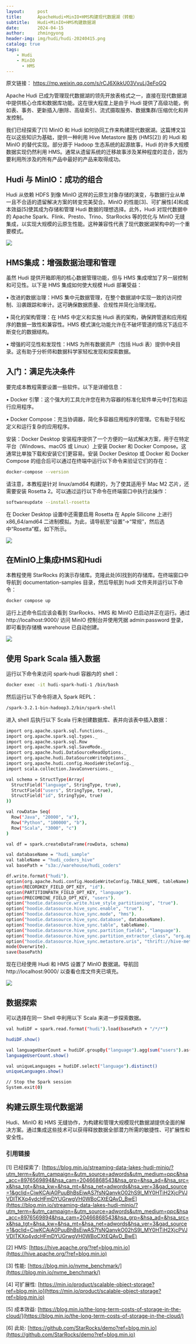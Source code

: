 ```yaml
---
layout:     post
title:      ApacheHudi+MinIO+HMS构建现代数据湖（转载）
subtitle:   Hudi+MinIO+HMS构建数据湖
date:       2024-04-15
author:     zhmingyong
header-img: img/hudi/hudi-20240415.png
catalog: true
tags:
    - Hudi
    - MinIO
	  - HMS
---
```


原文链接： https://mp.weixin.qq.com/s/rCJ6XikkU03VvuLj3eFoGQ


Apache Hudi 已成为管理现代数据湖的领先开放表格式之一，直接在现代数据湖中提供核心仓库和数据库功能。这在很大程度上是由于 Hudi 提供了高级功能，例如表、事务、更新插入/删除、高级索引、流式摄取服务、数据集群/压缩优化和并发控制。

我们已经探索了[1] MinIO 和 Hudi 如何协同工作来构建现代数据湖。这篇博文旨在以这些知识为基础，提供一种利用 Hive Metastore 服务 (HMS[2]) 的 Hudi 和 MinIO 的替代实现。部分源于 Hadoop 生态系统的起源故事，Hudi 的许多大规模数据实现仍然利用 HMS。通常从遗留系统的迁移故事涉及某种程度的混合，因为要利用所涉及的所有产品中最好的产品来取得成功。

## Hudi 与 MinIO：成功的组合
Hudi 从依赖 HDFS 到像 MinIO 这样的云原生对象存储的演变，与数据行业从单一且不合适的遗留解决方案的转变完美契合。MinIO 的性能[3]、可扩展性[4]和成本效益[5]使其成为存储和管理 Hudi 数据的理想选择。此外，Hudi 对现代数据中的 Apache Spark、Flink、Presto、Trino、StarRocks 等的优化与 MinIO 无缝集成，以实现大规模的云原生性能。这种兼容性代表了现代数据湖架构中的一个重要模式。

![](https://zhmingyong.github.io/img/hudi-20240415/hudi+minio.png)
## HMS集成：增强数据治理和管理
虽然 Hudi 提供开箱即用的核心数据管理功能，但与 HMS 集成增加了另一层控制和可见性。以下是 HMS 集成如何使大规模 Hudi 部署受益：

• 改进的数据治理：HMS 集中元数据管理，在整个数据湖中实现一致的访问控制、沿袭跟踪和审计。这可确保数据质量、合规性并简化治理流程。

• 简化的架构管理：在 HMS 中定义和实施 Hudi 表的架构，确保跨管道和应用程序的数据一致性和兼容性。HMS 模式演化功能允许在不破坏管道的情况下适应不断变化的数据结构。

• 增强的可见性和发现性：HMS 为所有数据资产（包括 Hudi 表）提供中央目录。这有助于分析师和数据科学家轻松发现和探索数据。

## 入门：满足先决条件
要完成本教程需要设置一些软件。以下是详细信息：

• Docker 引擎：这个强大的工具允许您在称为容器的标准化软件单元中打包和运行应用程序。

• Docker Compose：充当协调器，简化多容器应用程序的管理。它有助于轻松定义和运行复杂的应用程序。

安装：Docker Desktop 安装程序提供了一个方便的一站式解决方案，用于在特定平台（Windows、macOS 或 Linux）上安装 Docker 和 Docker Compose。这通常比单独下载和安装它们更容易。安装 Docker Desktop 或 Docker 和 Docker Compose 的组合后可以通过在终端中运行以下命令来验证它们的存在：

```bash
docker-compose --version
```
请注意，本教程是针对 linux/amd64 构建的，为了使其适用于 Mac M2 芯片，还需要安装 Rosetta 2。可以通过运行以下命令在终端窗口中执行此操作：

```bash
softwareupdate --install-rosetta
```
在 Docker Desktop 设置中还需要启用 Rosetta 在 Apple Silicone 上进行 x86_64/amd64 二进制模拟。为此，请导航至“设置”→“常规”，然后选中“Rosetta”框，如下所示。

![](https://zhmingyong.github.io/img/hudi-20240415/docker_rosetta.png)

## 在MinIO上集成HMS和Hudi
本教程使用 StarRocks 的演示存储库。克隆此处[6]找到的存储库。在终端窗口中导航到 documentation-samples 目录，然后导航到 hudi 文件夹并运行以下命令：

```bash
docker compose up
```
运行上述命令后应该会看到 StarRocks、HMS 和 MinIO 已启动并正在运行。通过 http://localhost:9000/ 访问 MinIO 控制台并使用凭据 admin:password 登录，即可看到存储桶 warehouse 已自动创建。

![](https://zhmingyong.github.io/img/hudi-20240415/minio_buckets.png)

## 使用 Spark Scala 插入数据
运行以下命令来访问 spark-hudi 容器内的 shell：

```bash
docker exec -it hudi-spark-hudi-1 /bin/bash
```
然后运行以下命令将进入 Spark REPL：

```bash
/spark-3.2.1-bin-hadoop3.2/bin/spark-shell
```
进入 shell 后执行以下 Scala 行来创建数据库、表并向该表中插入数据：

```bash
import org.apache.spark.sql.functions._
import org.apache.spark.sql.types._
import org.apache.spark.sql.Row
import org.apache.spark.sql.SaveMode._
import org.apache.hudi.DataSourceReadOptions._
import org.apache.hudi.DataSourceWriteOptions._
import org.apache.hudi.config.HoodieWriteConfig._
import scala.collection.JavaConversions._

val schema = StructType(Array(
  StructField("language", StringType, true),
  StructField("users", StringType, true),
  StructField("id", StringType, true)
))

val rowData= Seq(
  Row("Java", "20000", "a"),
  Row("Python", "100000", "b"),
  Row("Scala", "3000", "c")
)

val df = spark.createDataFrame(rowData, schema)

val databaseName = "hudi_sample"
val tableName = "hudi_coders_hive"
val basePath = "s3a://warehouse/hudi_coders"

df.write.format("hudi").
option(org.apache.hudi.config.HoodieWriteConfig.TABLE_NAME, tableName).
option(RECORDKEY_FIELD_OPT_KEY, "id").
option(PARTITIONPATH_FIELD_OPT_KEY, "language").
option(PRECOMBINE_FIELD_OPT_KEY, "users").
option("hoodie.datasource.write.hive_style_partitioning", "true").
option("hoodie.datasource.hive_sync.enable", "true").
option("hoodie.datasource.hive_sync.mode", "hms").
option("hoodie.datasource.hive_sync.database", databaseName).
option("hoodie.datasource.hive_sync.table", tableName).
option("hoodie.datasource.hive_sync.partition_fields", "language").
option("hoodie.datasource.hive_sync.partition_extractor_class", "org.apache.hudi.hive.MultiPartKeysValueExtractor").
option("hoodie.datasource.hive_sync.metastore.uris", "thrift://hive-metastore:9083").
mode(Overwrite).
save(basePath)
```
现在已经使用 Hudi 和 HMS 设置了 MinIO 数据湖。导航回 http://localhost:9000/ 以查看仓库文件夹已填充。

![](https://zhmingyong.github.io/img/hudi-20240415/minio_browser.png)

## 数据探索
可以选择在同一 Shell 中利用以下 Scala 来进一步探索数据。

```bash
val hudiDF = spark.read.format("hudi").load(basePath + "/*/*")

hudiDF.show()

val languageUserCount = hudiDF.groupBy("language").agg(sum("users").as("total_users"))
languageUserCount.show()

val uniqueLanguages = hudiDF.select("language").distinct()
uniqueLanguages.show()

// Stop the Spark session
System.exit(0)
```

## 构建云原生现代数据湖
Hudi、MinIO 和 HMS 无缝协作，为构建和管理大规模现代数据湖提供全面的解决方案。通过集成这些技术可以获得释放数据全部潜力所需的敏捷性、可扩展性和安全性。

### 引用链接

[1] 已经探索了: [https://blog.min.io/streaming-data-lakes-hudi-minio/?utm_term=&utm_campaign=&utm_source=adwords&utm_medium=ppc&hsa_acc=8976569894&hsa_cam=20466868543&hsa_grp=&hsa_ad=&hsa_src=x&hsa_tgt=&hsa_kw=&hsa_mt=&hsa_net=adwords&hsa_ver=3&gad_source=1&gclid=CjwKCAiA0PuuBhBsEiwAS7fsNQanvkO02hS9l_MY0HTiH2XjcPVJVDITKXq4ydcHFmDYUGrwgVH0WBoCXtEQAvD_BwE](https://blog.min.io/streaming-data-lakes-hudi-minio/?utm_term=&utm_campaign=&utm_source=adwords&utm_medium=ppc&hsa_acc=8976569894&hsa_cam=20466868543&hsa_grp=&hsa_ad=&hsa_src=x&hsa_tgt=&hsa_kw=&hsa_mt=&hsa_net=adwords&hsa_ver=3&gad_source=1&gclid=CjwKCAiA0PuuBhBsEiwAS7fsNQanvkO02hS9l_MY0HTiH2XjcPVJVDITKXq4ydcHFmDYUGrwgVH0WBoCXtEQAvD_BwE)

[2] HMS: [https://hive.apache.org/?ref=blog.min.io](https://hive.apache.org/?ref=blog.min.io)

[3] 性能: [https://blog.min.io/nvme_benchmark/](https://blog.min.io/nvme_benchmark/)

[4] 可扩展性: [https://min.io/product/scalable-object-storage?ref=blog.min.io](https://min.io/product/scalable-object-storage?ref=blog.min.io)

[5] 成本效益: [https://blog.min.io/the-long-term-costs-of-storage-in-the-cloud/](https://blog.min.io/the-long-term-costs-of-storage-in-the-cloud/)

[6] 此处: [https://github.com/StarRocks/demo?ref=blog.min.io](https://github.com/StarRocks/demo?ref=blog.min.io)